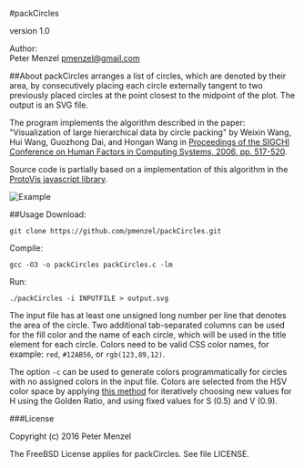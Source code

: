 #packCircles

version 1.0

Author:  
Peter Menzel <pmenzel@gmail.com>   


##About
packCircles arranges a list of circles, which are denoted by their area,
by consecutively placing each circle externally tangent to two previously placed
circles at the point closest to the midpoint of the plot.
The output is an SVG file.

The program implements the algorithm described in the paper:
"Visualization of large hierarchical data by circle packing" 
by Weixin Wang, Hui Wang, Guozhong Dai, and Hongan Wang
in [Proceedings of the SIGCHI Conference on Human Factors in Computing Systems, 2006, pp. 517-520](https://dl.acm.org/citation.cfm?id=1124851).

Source code is partially based on a implementation of this algorithm
in the [ProtoVis javascript library](http://mbostock.github.io/protovis/).

![Example](https://pmenzel.github.com/packCircles/example.gif)

##Usage 
Download:
```
git clone https://github.com/pmenzel/packCircles.git
```
Compile:
```
gcc -O3 -o packCircles packCircles.c -lm
```
Run:
```
./packCircles -i INPUTFILE > output.svg
```

The input file has at least one unsigned long number per line that denotes the
area of the circle.  Two additional tab-separated columns can be used for the
fill color and the name of each circle, which will be used in the title element
for each circle.  Colors need to be valid CSS color names, for example: `red`,
`#12AB56`, or `rgb(123,89,12)`.

The option `-c` can be used to generate colors programmatically for circles with
no assigned colors in the input file. Colors are selected from the HSV color space
by applying [this method](http://martin.ankerl.com/2009/12/09/how-to-create-random-colors-programmatically/) for iteratively
choosing new values for H using the Golden Ratio, and using fixed values for S (0.5) and V (0.9).

###License

Copyright (c) 2016 Peter Menzel 

The FreeBSD License applies for packCircles.
See file LICENSE.

